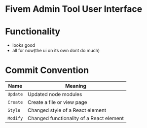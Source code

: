 # Fivem Admin Tool User Interface

# Functionality
- looks good
- all for now(the ui on its own dont do much)


# Commit Convention
|Name|Meaning|
|------|------|
|`Update`|Updated node modules|
|`Create`|Create a file or view page|
|`Style`| Changed style of a React element|
|`Modify`| Changed functionality of a React element|
